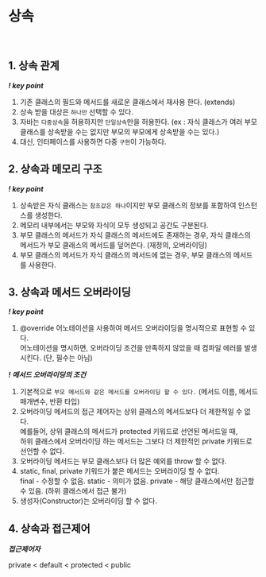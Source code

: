# 상속
<br>

## 1. 상속 관계
***! key point***
1. 기존 클래스의 필드와 메서드를 새로운 클래스에서 재사용 한다. (extends)
2. 상속 받을 대상은 `하나만` 선택할 수 있다.
3. 자바는 `다중상속`을 허용하지만 `단일상속`만을 허용한다. (ex : 자식 클래스가 여러 부모 클래스를 상속받을 수는 없지만 부모의 부모에게 상속받을 수는 있다.)
4. 대신, 인터페이스를 사용하면 다중 `구현`이 가능하다.

## 2. 상속과 메모리 구조
***! key point***
1. 상속받은 자식 클래스는 `참조값은 하나`이지만 부모 클래스의 정보를 포함하여 인스턴스를 생성한다.
2. 메모리 내부에서는 부모와 자식이 모두 생성되고 공간도 구분된다.
3. 부모 클래스의 메서드가 자식 클래스의 메서드에도 존재하는 경우, 자식 클래스의 메서드가 부모 클래스의 메서드를 덮어쓴다. (재정의, 오버라이딩)
4. 부모 클래스의 메서드가 자식 클래스의 메서드에 없는 경우, 부모 클래스의 메서드를 사용한다.

## 3. 상속과 메서드 오버라이딩
***! key point***
1. @override 어노테이션을 사용하여 메서드 오버라이딩을 명시적으로 표현할 수 있다.
<br> 어노테이션을 명시하면, 오버라이딩 조건을 만족하지 않았을 때 컴파일 에러를 발생시킨다. (단, 필수는 아님)

***! 메서드 오버라이딩의 조건***
1. 기본적으로 `부모 메서드와 같은 메서드를 오버라이딩 할 수 있다.` (메서드 이름, 메서드 매개변수, 반환 타입)
2. 오버라이딩 메서드의 접근 제어자는 상위 클래스의 메서드보다 더 제한적일 수 없다.
<br>예를들어, 상위 클래스의 메서드가 protected 키워드로 선언된 메서드일 때,
<br>하위 클래스에서 오버라이딩 하는 메서드는 그보다 더 제한적인 private 키워드로 선언할 수 없다.
3. 오버라이딩 메서드는 부모 클래스보다 더 많은 예외를 throw 할 수 없다.
4. static, final, private 키워드가 붙은 메서드는 오버라이딩 할 수 없다.
<br>final - 수정할 수 없음.  static - 의미가 없음.  private - 해당 클래스에서만 접근할 수 있음. (하위 클래스에서 접근 불가)
5. 생성자(Constructor)는 오버라이딩 할 수 없다.

## 4. 상속과 접근제어
***접근제어자***

private < default < protected < public
















